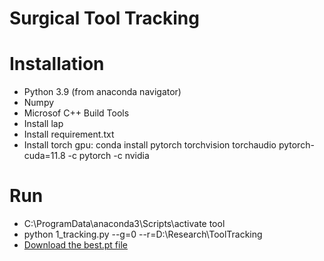 # Surgical Tool Tracking

# Installation
- Python 3.9 (from anaconda navigator)
- Numpy
- Microsof C++ Build Tools
- Install lap
- Install requirement.txt
- Install torch gpu: conda install pytorch torchvision torchaudio pytorch-cuda=11.8 -c pytorch -c nvidia

# Run
- C:\ProgramData\anaconda3\Scripts\activate tool
- python 1_tracking.py --g=0 --r=D:\Research\ToolTracking
- [Download the best.pt file](https://drive.google.com/file/d/1NTdeRO4noI7waEL1CHBDnTVijWtB96Wu/view?usp=drive_link)

